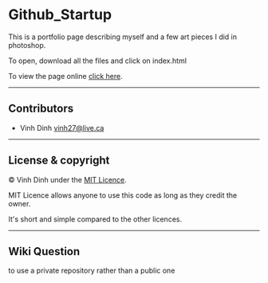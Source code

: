 # Github_Startup

This is a portfolio page describing myself and a few art pieces I did in photoshop.

To open, download all the files and click on index.html

To view the page online [click here](https://vinhtagecoder.github.io/Github_Startup/).

---

## Contributors

- Vinh Dinh <vinh27@live.ca>

---

## License & copyright

© Vinh Dinh under the [MIT Licence](LICENSE).

MIT Licence allows anyone to use this code as long as they credit the owner.

It's short and simple compared to the other licences.

---

## Wiki Question
to use a private repository rather than a public one
